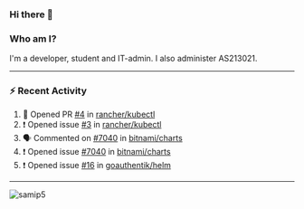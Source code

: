 ### Hi there 👋

### Who am I?
I'm a developer, student and IT-admin. I also administer AS213021.

---
### :zap: Recent Activity
<!--START_SECTION:activity-->
1. 💪 Opened PR [#4](https://github.com/rancher/kubectl/pull/4) in [rancher/kubectl](https://github.com/rancher/kubectl)
2. ❗️ Opened issue [#3](https://github.com/rancher/kubectl/issues/3) in [rancher/kubectl](https://github.com/rancher/kubectl)
3. 🗣 Commented on [#7040](https://github.com/bitnami/charts/issues/7040) in [bitnami/charts](https://github.com/bitnami/charts)
4. ❗️ Opened issue [#7040](https://github.com/bitnami/charts/issues/7040) in [bitnami/charts](https://github.com/bitnami/charts)
5. ❗️ Opened issue [#16](https://github.com/goauthentik/helm/issues/16) in [goauthentik/helm](https://github.com/goauthentik/helm)
<!--END_SECTION:activity-->
---

<img align="center" src="https://github-readme-stats.vercel.app/api?username=samip5&show_icons=true" alt="samip5" />
